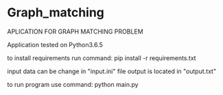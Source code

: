 # Graph_matching

APLICATION FOR GRAPH MATCHING PROBLEM

Application tested on Python3.6.5

to install requirements run command:
pip install -r requirements.txt

input data can be change in "input.ini" file
output is located in "output.txt"

to run program use command:
python main.py

